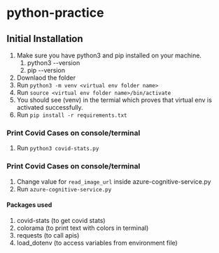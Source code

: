 # python-practice


## Initial Installation ##

1. Make sure you have python3 and pip installed on your machine. 
    1. python3 --version
    2. pip --version
2. Downlaod the folder   
3. Run `python3 -m venv <virtual env folder name>`
4. Run `source <virtual env folder name>/bin/activate` 
5. You should see (venv) in the termial which proves that virtual env is activated successfully.
6. Run `pip install -r requirements.txt` 




### Print Covid Cases on console/terminal ###

1. Run `python3 covid-stats.py`

### Print Covid Cases on console/terminal ###

1. Change value for `read_image_url` inside azure-cognitive-service.py 
2. Run `azure-cognitive-service.py`

#### Packages used ####    

1. covid-stats (to get covid stats)
2. colorama (to print text with colors in terminal)
3. requests (to call apis)
4. load_dotenv (to access variables from environment file)

  
          




